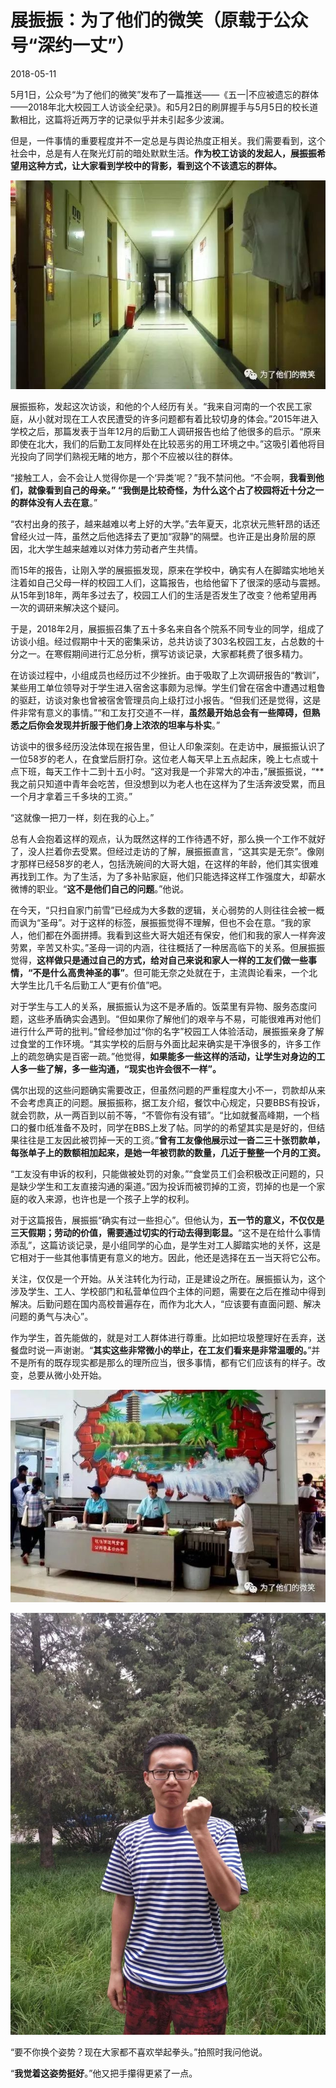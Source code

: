 # 展振振：为了他们的微笑（原载于公众号“深约一丈”）

2018-05-11

5月1日，公众号“为了他们的微笑”发布了一篇推送——《五一|不应被遗忘的群体——2018年北大校园工人访谈全纪录》。和5月2日的刷屏握手与5月5日的校长道歉相比，这篇将近两万字的记录似乎并未引起多少波澜。
 
但是，一件事情的重要程度并不一定总是与舆论热度正相关。我们需要看到，这个社会中，总是有人在聚光灯前的暗处默默生活。**作为校工访谈的发起人，展振振希望用这种方式，让大家看到学校中的背影，看到这个不该遗忘的群体。**

![avatar](Pics/sushe.jpg)

展振振称，发起这次访谈，和他的个人经历有关。“我来自河南的一个农民工家庭，从小就对现在工人农民遭受的许多问题都有着比较切身的体会。”2015年进入学校之后，那篇发表于当年12月的后勤工人调研报告也给了他很多的启示。“原来即使在北大，我们的后勤工友同样处在比较恶劣的用工环境之中。”这吸引着他将目光投向了同学们熟视无睹的地方，那个不应被以往的群体。

“接触工人，会不会让人觉得你是一个‘异类’呢？”我不禁问他。“不会啊，**我看到他们，就像看到自己的母亲。” “我倒是比较奇怪，为什么这个占了校园将近十分之一的群体没有人去在意**。”

“农村出身的孩子，越来越难以考上好的大学。”去年夏天，北京状元熊轩昂的话还曾经火过一阵，虽然之后他选择去了更加“寂静”的隔壁。也许正是出身阶层的原因，北大学生越来越难以对体力劳动者产生共情。

而15年的报告，让刚入学的展振振发现，原来在学校中，确实有人在脚踏实地地关注着如自己父母一样的校园工人们，这篇报告，也给他留下了很深的感动与震撼。从15年到18年，两年多过去了，校园工人们的生活是否发生了改变？他希望用再一次的调研来解决这个疑问。

于是，2018年2月，展振振召集了五十多名来自各个院系不同专业的同学，组成了访谈小组。经过假期中十天的密集采访，总共访谈了303名校园工友，占总数的十分之一。在寒假期间进行汇总分析，撰写访谈记录，大家都耗费了很多精力。
 
在访谈过程中，小组成员也经历过不少挫折。由于吸取了上次调研报告的“教训”，某些用工单位领导对于学生进入宿舍这事颇为忌惮。学生们曾在宿舍中遭遇过粗鲁的驱赶，访谈对象也曾被宿舍管理员向上级打过小报告。“但我们还是觉得，这是件非常有意义的事情。”“和工友打交道不一样，**虽然最开始总会有一些障碍，但熟悉之后你会发现并折服于他们身上浓浓的坦率与朴实**。”
 
访谈中的很多经历没法体现在报告里，但让人印象深刻。在走访中，展振振认识了一位58岁的老人，在食堂后厨打杂。这位老人每天早上五点起床，晚上七点或十点下班，每天工作十二到十五小时。“这对我是一个非常大的冲击，”展振振说，“**我之前只知道中青年会吃苦，但没想到以为老人也在这样为了生活奔波受累，而且一个月才拿着三千多块的工资。”
 
“这就像一把刀一样，刻在我的心上。”
 
总有人会抱着这样的观点，认为既然这样的工作待遇不好，那么换一个工作不就好了，没人拦着你去受累。但经过走访的了解，展振振直言，“这其实是无奈”。像刚才那样已经58岁的老人，包括洗碗间的大哥大姐，在这样的年龄，他们其实很难再找到工作。为了生活，为了多补贴家庭，他们只能选择这样工作强度大，却薪水微博的职业。“**这不是他们自己的问题**。”他说。
 
在今天，“只扫自家门前雪”已经成为大多数的逻辑，关心弱势的人则往往会被一概而讽为“圣母”。对于这样的标签，展振振觉得不理解，但也不会在意。“我的家人，他们都在外面拼搏。我看到这些大哥大姐还有保安，他们和我的家人一样奔波劳累，辛苦又朴实。”圣母一词的内涵，往往概括了一种居高临下的关系。但展振振觉得，**这样做只是通过自己的方式，给对自己来说和家人一样的工友们做一些事情，“不是什么高贵神圣的事”**。但可能无奈之处就在于，主流舆论看来，一个北大学生比几千名后勤工人“更有价值”吧。
 
对于学生与工人的关系，展振振认为这不是矛盾的。饭菜里有异物、服务态度问题，这些矛盾确实会遇到。“但如果你了解他们的艰辛与不易，可能很难再对他们进行什么严苛的批判。”曾经参加过“你的名字”校园工人体验活动，展振振亲身了解过食堂的工作环境。“其实学校的后厨与外面比起来确实是干净很多的，许多工作上的疏忽确实是百密一疏。”他觉得，**如果能多一些这样的活动，让学生对身边的工人多一些了解，多一些沟通，“现实也许会很不一样”。**
 
偶尔出现的这些问题确实需要改正，但虽然问题的严重程度大小不一，罚款却从来不会考虑真正的问题。展振振称，据工友介绍，餐饮中心规定，只要BBS有投诉，就会罚款，从一两百到以前不等，“不管你有没有错”。“比如就餐高峰期，一个档口的餐巾纸准备不及时，同学在BBS上发了帖。同学的的希望其实是是好的，但结果往往是工友因此被罚掉一天的工资。”**曾有工友像他展示过一沓二三十张罚款单，每张单子上的数额相加起来，是她一年被罚款的数量，几近于整整一个月的工资。**
 
“工友没有申诉的权利，只能做被处罚的对象。”“食堂员工们会积极改正问题的，只是缺少学生和工友直接沟通的渠道。”因为投诉而被罚掉的工资，罚掉的也是一个家庭的收入来源，也许也是一个孩子上学的权利。
 
对于这篇报告，展振振“确实有过一些担心”。但他认为，**五一节的意义，不仅仅是三天假期；劳动的价值，需要通过切实的行动去得到彰显。**“这不是在给什么事情添乱”，这篇访谈记录，是小组同学的心血，是学生对工人脚踏实地的关怀，这是它相对于一些其他事情更有意义的地方。因此，他还是选择在五一当天将它公布。
 
关注，仅仅是一个开始。从关注转化为行动，正是建设之所在。展振振认为，这个涉及学生、工人、学校部门和私营单位四个主体的问题，需要在之后在推动中得到解决。后勤问题在国内高校普遍存在，而作为北大人，“应该要有直面问题、解决问题的勇气与决心”。
 
作为学生，首先能做的，就是对工人群体进行尊重。比如把垃圾整理好在丢弃，送餐盘时说一声谢谢。“**其实这些非常微小的举止，在工友们看来是非常温暖的。**”并不是所有的既存现实都是那么的理所应当，很多事情，都有它们应该有的样子。改变，总要从微小处开始。


![avatar](Pics/shitang.jpg)


![avatar](Pics/zzz.jpg)


“要不你换个姿势？现在大家都不喜欢举起拳头。”拍照时我问他说。

“**我觉着这姿势挺好**。”他又把手攥得更紧了一点。